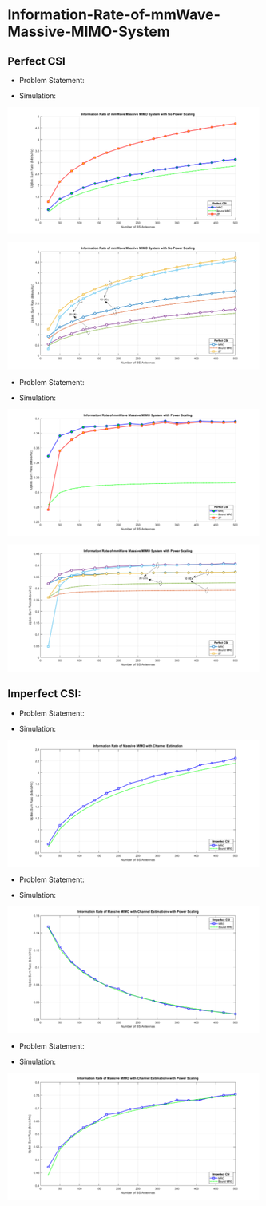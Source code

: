 # Information-Rate-of-mmWave-Massive-MIMO-System
## Perfect CSI 

- Problem Statement:

- Simulation:


![Info_Rate_Perfect_CSI_No_Power_scaling](Info_Rate_Perfect_CSI_No_Power_scaling.png)


![Info_Rate_Perfect_CSI_No_Power_scaling_ues](Info_Rate_Perfect_CSI_No_Power_scaling_ues.png)


- Problem Statement:

- Simulation:


![Info_Rate_Perfect_CSI_Power_scaling](Info_Rate_Perfect_CSI_Power_scaling.png)


![Info_Rate_Perfect_CSI_Power_scaling_ues](Info_Rate_Perfect_CSI_Power_scaling_ues.png)


## Imperfect CSI:

- Problem Statement:

- Simulation: 


![Info_Rate_Imerfect_CSI_No_Power_Scaling](Info_Rate_Imperfect_CSI_No_Power_Scaling.png)


- Problem Statement:

- Simulation: 


![Info_Rate_Imerfect_CSI_Power_Scaling_1](Info_Rate_Imperfect_CSI_Power_Scaling_1.png)


- Problem Statement:

- Simulation: 


![Info_Rate_Imerfect_CSI_Power_Scaling_2](Info_Rate_Imperfect_CSI_Power_Scaling_2.png)